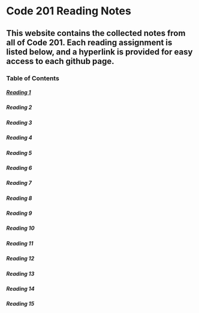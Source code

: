 # Code 201 Reading Notes

## This website contains the collected notes from all of Code 201. Each reading assignment is listed below, and a hyperlink is provided for easy access to each github page. 

### Table of Contents

##### [Reading 1](https://racarter1215.github.io/reading-notes/class-01)

##### Reading 2

##### Reading 3

##### Reading 4

##### Reading 5

##### Reading 6

##### Reading 7

##### Reading 8

##### Reading 9

##### Reading 10

##### Reading 11

##### Reading 12

##### Reading 13

##### Reading 14

##### Reading 15
